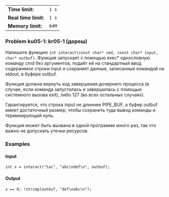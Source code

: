 |                      |       |
|----------------------|-------|
| **Time limit:**      | `1 s` |
| **Real time limit:** | `1 s` |
| **Memory limit:**    | `64M` |


### Problem ku05-1: kr05-1 (дореш)

Напишите функцию `int interact(const char* cmd, const char* input, char* outbuf)`. Функция запускает
с помощью exec* однословную команду cmd без аргументов, подаёт ей на стандартный ввод содержимое
строки input и сохраняет данные, записанные командой на stdout, в буфере outbuf.

Функция должна вернуть код завершения дочернего процесса (в случае, если команда запустилась и
завершилась с помощью системного вызова exit), либо 127 (во всех остальных случаях).

Гарантируется, что строка input не длиннее PIPE_BUF, а буфер outbuf имеет достаточный размер, чтобы
сохранить туда вывод команды и терминирующий нуль.

Функция может быть вызвана в одной программе много раз, так что важно не допускать утечки ресурсов.

### Examples

#### Input

    
    
    int x = interact("tac", "abc\ndef\n", outbuf);

#### Output

    
    
    x == 0; !strcmp(outbuf, "def\nabc\n");

